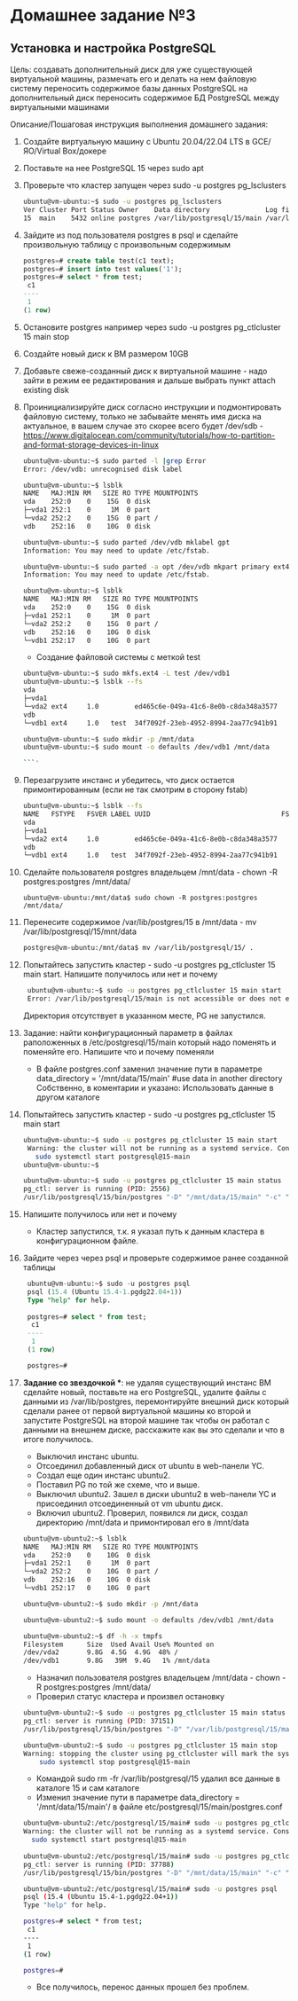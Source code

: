 # Домашнее задание №3
## Установка и настройка PostgreSQL

Цель:
создавать дополнительный диск для уже существующей виртуальной машины, размечать его и делать на нем файловую систему
переносить содержимое базы данных PostgreSQL на дополнительный диск
переносить содержимое БД PostgreSQL между виртуальными машинами

Описание/Пошаговая инструкция выполнения домашнего задания:

1. Создайте виртуальную машину c Ubuntu 20.04/22.04 LTS в GCE/ЯО/Virtual Box/докере

1. Поставьте на нее PostgreSQL 15 через sudo apt

1. Проверьте что кластер запущен через sudo -u postgres pg_lsclusters

	```bash
	ubuntu@vm-ubuntu:~$ sudo -u postgres pg_lsclusters
	Ver Cluster Port Status Owner    Data directory              Log file
	15  main    5432 online postgres /var/lib/postgresql/15/main /var/log/postgresql/postgresql-15-main.log
	```

1. Зайдите из под пользователя postgres в psql и сделайте произвольную таблицу с произвольным содержимым
	```sql
	postgres=# create table test(c1 text);
	postgres=# insert into test values('1');
	postgres=# select * from test;
	 c1
	----
	 1
	(1 row)
	```
1. Остановите postgres например через sudo -u postgres pg_ctlcluster 15 main stop
1. Создайте новый диск к ВМ размером 10GB
1. Добавьте свеже-созданный диск к виртуальной машине - надо зайти в режим ее редактирования и дальше выбрать пункт attach existing disk

1. Проинициализируйте диск согласно инструкции и подмонтировать файловую систему, только не забывайте менять имя диска на актуальное, в вашем случае это скорее всего будет /dev/sdb - https://www.digitalocean.com/community/tutorials/how-to-partition-and-format-storage-devices-in-linux

	```bash
	ubuntu@vm-ubuntu:~$ sudo parted -l |grep Error
	Error: /dev/vdb: unrecognised disk label

	ubuntu@vm-ubuntu:~$ lsblk
	NAME   MAJ:MIN RM   SIZE RO TYPE MOUNTPOINTS
	vda    252:0    0    15G  0 disk
	├─vda1 252:1    0     1M  0 part
	└─vda2 252:2    0    15G  0 part /
	vdb    252:16   0    10G  0 disk

	ubuntu@vm-ubuntu:~$ sudo parted /dev/vdb mklabel gpt
	Information: You may need to update /etc/fstab.

	ubuntu@vm-ubuntu:~$ sudo parted -a opt /dev/vdb mkpart primary ext4 0% 100%
	Information: You may need to update /etc/fstab.

	ubuntu@vm-ubuntu:~$ lsblk
	NAME   MAJ:MIN RM   SIZE RO TYPE MOUNTPOINTS
	vda    252:0    0    15G  0 disk
	├─vda1 252:1    0     1M  0 part
	└─vda2 252:2    0    15G  0 part /
	vdb    252:16   0    10G  0 disk
	└─vdb1 252:17   0    10G  0 part
	```

	* Создание файловой системы с меткой test
	```bash
	ubuntu@vm-ubuntu:~$ sudo mkfs.ext4 -L test /dev/vdb1
	ubuntu@vm-ubuntu:~$ lsblk --fs
	vda
	├─vda1
	└─vda2 ext4     1.0         ed465c6e-049a-41c6-8e0b-c8da348a3577    9.6G    30% /
	vdb
	└─vdb1 ext4     1.0   test  34f7092f-23eb-4952-8994-2aa77c941b91	
	
	ubuntu@vm-ubuntu:~$ sudo mkdir -p /mnt/data
	ubuntu@vm-ubuntu:~$ sudo mount -o defaults /dev/vdb1 /mnt/data
	
	```'
1. Перезагрузите инстанс и убедитесь, что диск остается примонтированным (если не так смотрим в сторону fstab)
	```bash
	ubuntu@vm-ubuntu:~$ lsblk --fs
	NAME   FSTYPE   FSVER LABEL UUID                                 FSAVAIL FSUSE% MOUNTPOINTS
	vda
	├─vda1
	└─vda2 ext4     1.0         ed465c6e-049a-41c6-8e0b-c8da348a3577    9.6G    30% /
	vdb
	└─vdb1 ext4     1.0   test  34f7092f-23eb-4952-8994-2aa77c941b91    9.4G     0% /mnt/data
	```	
1. Сделайте пользователя postgres владельцем /mnt/data - chown -R postgres:postgres /mnt/data/
	```
	ubuntu@vm-ubuntu:/mnt/data$ sudo chown -R postgres:postgres /mnt/data/
	```
1. Перенесите содержимое /var/lib/postgres/15 в /mnt/data - mv /var/lib/postgresql/15/mnt/data
   ```bash
   postgres@vm-ubuntu:/mnt/data$ mv /var/lib/postgresql/15/ .
   ```
1. Попытайтесь запустить кластер - sudo -u postgres pg_ctlcluster 15 main start.  Напишите получилось или нет и почему
   ```bash
	ubuntu@vm-ubuntu:~$ sudo -u postgres pg_ctlcluster 15 main start
	Error: /var/lib/postgresql/15/main is not accessible or does not exist
   ```
   Директория отсутствует в указанном месте, PG не запуcтился.
   
1. Задание: найти конфигурационный параметр в файлах раположенных в /etc/postgresql/15/main который надо поменять и поменяйте его. Напишите что и почему поменяли
	* В файле postgres.conf заменил значение пути в параметре data_directory = '/mnt/data/15/main' #use data in another directory
	  Собственно, в коментарии и указано: Использовать данные в другом каталоге
1. Попытайтесь запустить кластер - sudo -u postgres pg_ctlcluster 15 main start
   ```bash
   ubuntu@vm-ubuntu:~$ sudo -u postgres pg_ctlcluster 15 main start
	Warning: the cluster will not be running as a systemd service. Consider using systemctl:
	  sudo systemctl start postgresql@15-main
   ubuntu@vm-ubuntu:~$
   
   ubuntu@vm-ubuntu:~$ sudo -u postgres pg_ctlcluster 15 main status
   pg_ctl: server is running (PID: 2556)
   /usr/lib/postgresql/15/bin/postgres "-D" "/mnt/data/15/main" "-c" "config_file=/etc/postgresql/15/main/postgresql.conf"
   ```
1. Напишите получилось или нет и почему
	* Кластер запустился, т.к. я указал путь к данным кластера в конфигурационном файле.
1. Зайдите через через psql и проверьте содержимое ранее созданной таблицы
   ```sql
	ubuntu@vm-ubuntu:~$ sudo -u postgres psql
	psql (15.4 (Ubuntu 15.4-1.pgdg22.04+1))
	Type "help" for help.
	
	postgres=# select * from test;
	 c1
	----
	 1
	(1 row)

	postgres=#
   ```
1. __Задание со звездочкой *__: не удаляя существующий инстанс ВМ сделайте новый, поставьте на его PostgreSQL, удалите файлы с данными из /var/lib/postgres, перемонтируйте внешний диск который сделали ранее от первой виртуальной машины ко второй и запустите PostgreSQL на второй машине так чтобы он работал с данными на внешнем диске, расскажите как вы это сделали и что в итоге получилось.

	* Выключил инстанс ubuntu. 
	* Отсоединил добавленный диск от ubuntu в web-панели YC.
	* Создал еще один инстанс ubuntu2. 
	* Поставил PG по той же схеме, что и выше. 
	* Выключил ubuntu2. Зашел в диски ubuntu2 в web-панели YC и присоединил отсоединенный от vm ubuntu диск.
	* Включил ubuntu2. Проверил, появился ли диск, создал директорию /mnt/data и примонтировал его в /mnt/data
	
	```bash
	ubuntu@vm-ubuntu2:~$ lsblk
	NAME   MAJ:MIN RM   SIZE RO TYPE MOUNTPOINTS
	vda    252:0    0    10G  0 disk
	├─vda1 252:1    0     1M  0 part
	└─vda2 252:2    0    10G  0 part /
	vdb    252:16   0    10G  0 disk
	└─vdb1 252:17   0    10G  0 part
	
	ubuntu@vm-ubuntu2:~$ sudo mkdir -p /mnt/data
	
	ubuntu@vm-ubuntu2:~$ sudo mount -o defaults /dev/vdb1 /mnt/data
	
	ubuntu@vm-ubuntu2:~$ df -h -x tmpfs
	Filesystem      Size  Used Avail Use% Mounted on
	/dev/vda2       9.8G  4.5G  4.9G  48% /
	/dev/vdb1       9.8G   39M  9.4G   1% /mnt/data
	```
    * Назначил пользователя postgres владельцем /mnt/data - chown -R postgres:postgres /mnt/data/
	* Проверил статус кластера и произвел остановку
	```bash
	ubuntu@vm-ubuntu2:~$ sudo -u postgres pg_ctlcluster 15 main status
	pg_ctl: server is running (PID: 37151)
	/usr/lib/postgresql/15/bin/postgres "-D" "/var/lib/postgresql/15/main" "-c" "config_file=/etc/postgresql/15/main/postgresql.conf"
	
	ubuntu@vm-ubuntu2:~$ sudo -u postgres pg_ctlcluster 15 main stop
	Warning: stopping the cluster using pg_ctlcluster will mark the systemd unit as failed. Consider using systemctl:
		sudo systemctl stop postgresql@15-main
	```
	* Командой sudo rm -fr /var/lib/postgresql/15 удалил все данные в каталоге 15 и сам каталоге
	* Изменил значение пути в параметре data_directory = '/mnt/data/15/main'/ в файле etc/postgresql/15/main/postgres.conf

	```bash
	ubuntu@vm-ubuntu2:/etc/postgresql/15/main# sudo -u postgres pg_ctlcluster 15 main start
	Warning: the cluster will not be running as a systemd service. Consider using systemctl:
	  sudo systemctl start postgresql@15-main
	  
	ubuntu@vm-ubuntu2:/etc/postgresql/15/main# sudo -u postgres pg_ctlcluster 15 main status
	pg_ctl: server is running (PID: 37788)
	/usr/lib/postgresql/15/bin/postgres "-D" "/mnt/data/15/main" "-c" "config_file=/etc/postgresql/15/main/postgresql.conf"
	
	ubuntu@vm-ubuntu2:/etc/postgresql/15/main# sudo -u postgres psql
	psql (15.4 (Ubuntu 15.4-1.pgdg22.04+1))
	Type "help" for help.

	postgres=# select * from test;
	 c1
	----
	 1
	(1 row)

	postgres=#
	```
	* Все получилось, перенос данных прошел без проблем.



























